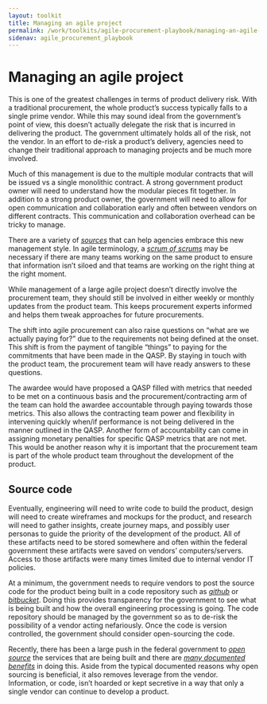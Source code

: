```yaml
---
layout: toolkit
title: Managing an agile project
permalink: /work/toolkits/agile-procurement-playbook/managing-an-agile-project
sidenav: agile_procurement_playbook
---
```


# Managing an agile project

This is one of the greatest challenges in terms of product delivery
risk. With a traditional procurement, the whole product’s success
typically falls to a single prime vendor. While this may sound ideal
from the government’s point of view, this doesn’t actually delegate the
risk that is incurred in delivering the product. The government
ultimately holds all of the risk, not the vendor. In an effort to
de-risk a product’s delivery, agencies need to change their traditional
approach to managing projects and be much more involved.

Much of this management is due to the multiple modular contracts that
will be issued vs a single monolithic contract. A strong government
product owner will need to understand how the modular pieces fit
together. In addition to a strong product owner, the government will
need to allow for open communication and collaboration early and often
between vendors on different contracts. This communication and
collaboration overhead can be tricky to manage.

There are a variety of
[*sources*](https://www.amazon.com/Team-Teams-Rules-Engagement-Complex/dp/1591847486)
that can help agencies embrace this new management style. In agile
terminology, a [*scrum of
scrums*](https://www.agilest.org/scaled-agile/scrum-of-scrums/) may be
necessary if there are many teams working on the same product to ensure
that information isn’t siloed and that teams are working on the right
thing at the right moment.

While management of a large agile project doesn’t directly involve the
procurement team, they should still be involved in either weekly or
monthly updates from the product team. This keeps procurement experts
informed and helps them tweak approaches for future procurements.

The shift into agile procurement can also raise questions on “what are
we actually paying for?” due to the requirements not being defined at
the onset. This shift is from the payment of tangible “things” to paying
for the commitments that have been made in the QASP. By staying in touch
with the product team, the procurement team will have ready answers to
these questions.

The awardee would have proposed a QASP filled with metrics that needed
to be met on a continuous basis and the procurement/contracting arm of
the team can hold the awardee accountable through paying towards those
metrics. This also allows the contracting team power and flexibility in
intervening quickly when/if performance is not being delivered in the
manner outlined in the QASP. Another form of accountability can come in
assigning monetary penalties for specific QASP metrics that are not met.
This would be another reason why it is important that the procurement
team is part of the whole product team throughout the development of the
product.

## Source code

Eventually, engineering will need to write code to build the product,
design will need to create wireframes and mockups for the product, and
research will need to gather insights, create journey maps, and possibly
user personas to guide the priority of the development of the product.
All of these artifacts need to be stored somewhere and often within the
federal government these artifacts were saved on vendors’
computers/servers. Access to those artifacts were many times limited due
to internal vendor IT policies.

At a minimum, the government needs to require vendors to post the source
code for the product being built in a code repository such as
[*github*](https://github.com/) or
[*bitbucket*](https://bitbucket.org/). Doing this provides transparency
for the government to see what is being built and how the overall
engineering processing is going. The code repository should be managed
by the government so as to de-risk the possibility of a vendor acting
nefariously. Once the code is version controlled, the government should
consider open-sourcing the code.

Recently, there has been a large push in the federal government to
[*open source*](https://code.gov/) the services that are being built and
there are [*many documented
benefits*](https://18f.gsa.gov/2015/01/16/open-source-for-good-government/)
in doing this. Aside from the typical documented reasons why open
sourcing is beneficial, it also removes leverage from the vendor.
Information, or code, isn’t hoarded or kept secretive in a way that only
a single vendor can continue to develop a product.
